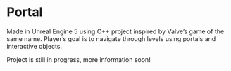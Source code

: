 # Portal
Made in Unreal Engine 5 using C++ project inspired by Valve’s game of the same name. Player’s goal is to navigate through levels using portals and interactive objects. 

Project is still in progress, more information soon!
